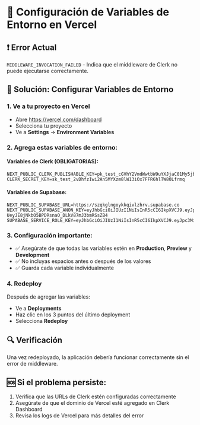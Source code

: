 # 🚀 Configuración de Variables de Entorno en Vercel

## ❗ Error Actual
`MIDDLEWARE_INVOCATION_FAILED` - Indica que el middleware de Clerk no puede ejecutarse correctamente.

## 🔧 Solución: Configurar Variables de Entorno

### 1. Ve a tu proyecto en Vercel
- Abre https://vercel.com/dashboard
- Selecciona tu proyecto
- Ve a **Settings** → **Environment Variables**

### 2. Agrega estas variables de entorno:

#### Variables de Clerk (OBLIGATORIAS):
```
NEXT_PUBLIC_CLERK_PUBLISHABLE_KEY=pk_test_cGVhY2VmdWwtbW9uYXJjaC01My5jbGVyay5hY2NvdW50cy5kZXYk
CLERK_SECRET_KEY=sk_test_2vDhfzIwi2An5MYXzm8lW13iOx7FFR6hlTW80Lfrmq
```

#### Variables de Supabase:
```
NEXT_PUBLIC_SUPABASE_URL=https://szqkglngoykkqivlzhrv.supabase.co
NEXT_PUBLIC_SUPABASE_ANON_KEY=eyJhbGciOiJIUzI1NiIsInR5cCI6IkpXVCJ9.eyJpc3MiOiJzdXBhYmFzZSIsInJlZiI6InN6cWtnbG5nb3lra3Fpdmx6aHJ2Iiwicm9sZSI6ImFub24iLCJpYXQiOjE3NjAwOTE1MDcsImV4cCI6MjA3NTY2NzUwN30.z0uv-UeyJE8jNkbO5BPDRsnaO_DLkV87mJ3bmRSsZB4
SUPABASE_SERVICE_ROLE_KEY=eyJhbGciOiJIUzI1NiIsInR5cCI6IkpXVCJ9.eyJpc3MiOiJzdXBhYmFzZSIsInJlZiI6InN6cWtnbG5nb3lra3Fpdmx6aHJ2Iiwicm9sZSI6InNlcnZpY2Vfcm9sZSIsImlhdCI6MTc2MDA5MTUwNywiZXhwIjoyMDc1NjY3NTA3fQ.zRH3GIglZ0rbVmd7ZNWmCdbO50PYS3tDKQ0nRIe0yc4
```

### 3. Configuración importante:
- ✅ Asegúrate de que todas las variables estén en **Production**, **Preview** y **Development**
- ✅ No incluyas espacios antes o después de los valores
- ✅ Guarda cada variable individualmente

### 4. Redeploy
Después de agregar las variables:
- Ve a **Deployments**
- Haz clic en los 3 puntos del último deployment
- Selecciona **Redeploy**

## 🔍 Verificación
Una vez redeployado, la aplicación debería funcionar correctamente sin el error de middleware.

## 🆘 Si el problema persiste:
1. Verifica que las URLs de Clerk estén configuradas correctamente
2. Asegúrate de que el dominio de Vercel esté agregado en Clerk Dashboard
3. Revisa los logs de Vercel para más detalles del error